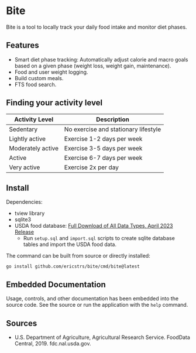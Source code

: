 # Bite

Bite is a tool to locally track your daily food intake and monitor diet phases.

## Features

* Smart diet phase tracking: Automatically adjust calorie and macro goals based on a given phase (weight loss, weight gain, maintenance).
* Food and user weight logging.
* Build custom meals.
* FTS food search.

## Finding your activity level

|Activity Level|Description|
|--------------|-----------|
|Sedentary|No exercise and stationary lifestyle|
|Lightly active|Exercise 1-2 days per week|
|Moderately active|Exercise 3-5 days per week|
|Active|Exercise 6-7 days per week|
|Very active|Exercise 2x per day|

## Install

Dependencies:

* tview library
* sqlite3
* USDA food database: [Full Download of All Data Types, April 2023 Release](https://fdc.nal.usda.gov/download-datasets.html#bkmk-1)
  * Run `setup.sql` and `import.sql` scripts to create sqlite database tables and import the USDA food data.

The command can be built from source or directly installed:

```
go install github.com/ericstrs/bite/cmd/bite@latest
```

## Embedded Documentation

Usage, controls, and other documentation has been embedded into the source code. See the source or run the application with the `help` command.

## Sources

* U.S. Department of Agriculture, Agricultural Research Service. FoodData Central, 2019. fdc.nal.usda.gov.
